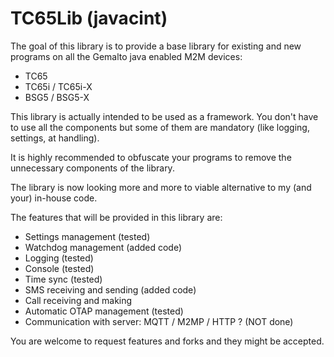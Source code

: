 TC65Lib (javacint)
=======
The goal of this library is to provide a base library for existing and new programs on all the Gemalto java enabled M2M devices:
* TC65
* TC65i / TC65i-X
* BSG5 / BSG5-X

This library is actually intended to be used as a framework. You don't have to use all the components but some of them are mandatory (like logging, settings, at handling).

It is highly recommended to obfuscate your programs to remove the unnecessary components of the library.

The library is now looking more and more to viable alternative to my (and your) in-house code.

The features that will be provided in this library are:
- Settings management (tested)
- Watchdog management (added code)
- Logging (tested)
- Console (tested)
- Time sync (tested)
- SMS receiving and sending (added code)
- Call receiving and making
- Automatic OTAP management (tested)
- Communication with server: MQTT / M2MP / HTTP ? (NOT done)

You are welcome to request features and forks and they might be accepted.
